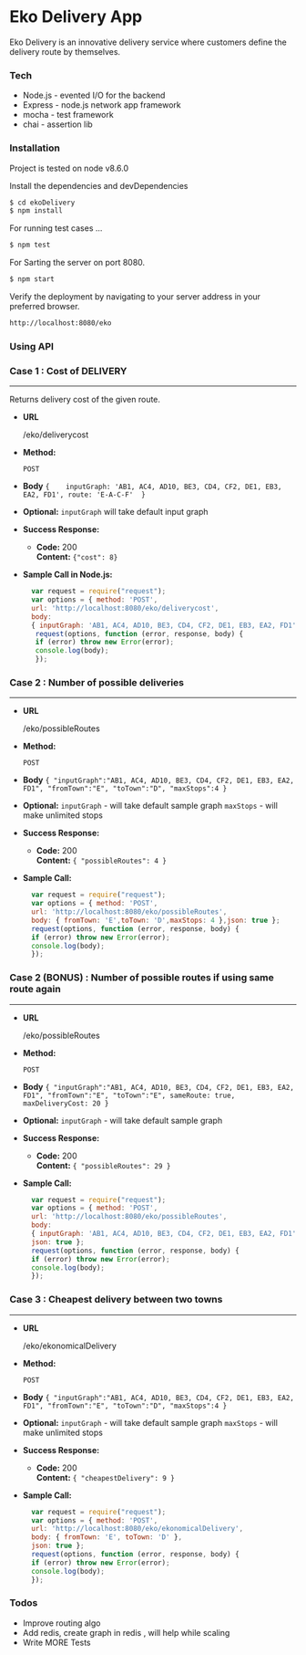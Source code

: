 # Eko Delivery App


Eko Delivery is an innovative delivery service where customers define the delivery route by themselves.

### Tech


*  Node.js - evented I/O for the backend
*  Express - node.js network app framework
*  mocha - test framework
*  chai - assertion lib


### Installation

Project is tested on node v8.6.0

Install the dependencies and devDependencies 
```sh
$ cd ekoDelivery
$ npm install 
```

For running test cases ...
```sh
$ npm test
```

For Sarting the server on port 8080.
```sh
$ npm start
```





Verify the deployment by navigating to your server address in your preferred browser.

```sh
http://localhost:8080/eko
```

### Using API

### Case 1 : Cost of DELIVERY
----
  Returns delivery cost of the given route.

* **URL**

  /eko/deliverycost

* **Method:**

  `POST`
  

* **Body**
`{   
     inputGraph: 'AB1, AC4, AD10, BE3, CD4, CF2, DE1, EB3, EA2, FD1',
     route: 'E-A-C-F' 
 }`
* **Optional:**
`inputGraph` will take default input graph
 

* **Success Response:**

  * **Code:** 200 <br />
    **Content:** `{"cost": 8}`


* **Sample Call in Node.js:**

  ```javascript
    var request = require("request");
    var options = { method: 'POST',
    url: 'http://localhost:8080/eko/deliverycost',
    body: 
    { inputGraph: 'AB1, AC4, AD10, BE3, CD4, CF2, DE1, EB3, EA2, FD1',route: 'E-A-C-F' },json: true};
     request(options, function (error, response, body) {
     if (error) throw new Error(error);
     console.log(body);
     });
     ```
  
 ### Case 2 : Number of possible deliveries
----

* **URL**

  /eko/possibleRoutes

* **Method:**

  `POST`
  

* **Body**
`{
"inputGraph":"AB1, AC4, AD10, BE3, CD4, CF2, DE1, EB3, EA2, FD1",
"fromTown":"E",
"toTown":"D",
"maxStops":4
}`

 * **Optional:**
`inputGraph` - will take default sample graph
`maxStops` -  will make unlimited stops
 

* **Success Response:**

  * **Code:** 200 <br />
    **Content:** `{
    "possibleRoutes": 4
}`


* **Sample Call:**

  ```javascript
    var request = require("request");
    var options = { method: 'POST',
    url: 'http://localhost:8080/eko/possibleRoutes',
    body: { fromTown: 'E',toTown: 'D',maxStops: 4 },json: true };
    request(options, function (error, response, body) {
    if (error) throw new Error(error);
    console.log(body);
    });
  ```
### Case 2 (BONUS) :  Number of possible routes if using same route again
----

* **URL**

  /eko/possibleRoutes

* **Method:**

  `POST`
  

* **Body**
`{
"inputGraph":"AB1, AC4, AD10, BE3, CD4, CF2, DE1, EB3, EA2, FD1",
"fromTown":"E",
"toTown":"E",
sameRoute: true,
maxDeliveryCost: 20
}`

 * **Optional:**
`inputGraph` - will take default sample graph
 

* **Success Response:**

  * **Code:** 200 <br />
    **Content:** `{
    "possibleRoutes": 29
}`


* **Sample Call:**

  ```javascript
    var request = require("request");
    var options = { method: 'POST',
    url: 'http://localhost:8080/eko/possibleRoutes',
    body: 
    { inputGraph: 'AB1, AC4, AD10, BE3, CD4, CF2, DE1, EB3, EA2, FD1',fromTown: 'E',toTown: 'E',sameRoute: true,maxDeliveryCost: 20},
    json: true };
    request(options, function (error, response, body) {
    if (error) throw new Error(error);
    console.log(body);
    });
  ```

### Case 3 : Cheapest delivery between two towns
----

* **URL**

  /eko/ekonomicalDelivery

* **Method:**

  `POST`
  

* **Body**
`{
"inputGraph":"AB1, AC4, AD10, BE3, CD4, CF2, DE1, EB3, EA2, FD1",
"fromTown":"E",
"toTown":"D",
"maxStops":4
}`

 * **Optional:**
`inputGraph` - will take default sample graph
`maxStops` -  will make unlimited stops
 

* **Success Response:**

  * **Code:** 200 <br />
    **Content:** `{
    "cheapestDelivery": 9
}`


* **Sample Call:**

  ```javascript
    var request = require("request");
    var options = { method: 'POST',
    url: 'http://localhost:8080/eko/ekonomicalDelivery',
    body: { fromTown: 'E', toTown: 'D' },
    json: true };
    request(options, function (error, response, body) {
    if (error) throw new Error(error);
    console.log(body);
    });

  ```
### Todos
 - Improve routing algo
 - Add redis, create graph in redis , will help while scaling
 - Write MORE Tests

